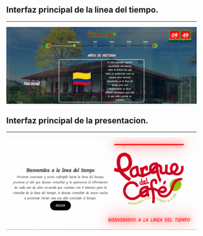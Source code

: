 <h2>Interfaz principal de la linea del tiempo.</h2>
<hr></hr>
<img src="/images/capReadme/LineaCapture.PNG" alt="...">
<h2>Interfaz principal de la presentacion.</h2>
<hr></hr>
<img src="/images/capReadme/Capture.PNG" alt="...">
